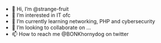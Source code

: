 - 👋 Hi, I’m @strange-fruit
- 👀 I’m interested in IT ofc
- 🌱 I’m currently learning networking, PHP and cybersecurity
- 💞️ I’m looking to collaborate on ...
- 📫 How to reach me @BONKhornydog on twitter

<!---
got eyes strained
--->

